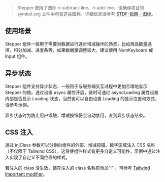 > Stepper 使用了图标 ri-subtract-line、ri-add-line，请确保项目的 symbol.svg 文件中包含这些图标。详细信息请参考 [STDF-指南 - 图标](https://stdf.design/#/guide/icon)。

## 使用场景

Stepper 组件一般用于需要对数据进行逐步增减操作的场景，比如商品数量选择、积分加减、进度条等，如果数据量调整较大，建议使用 NumKeyboard 或 Input 组件。

## 异步状态

Stepper 组件支持异步状态，一般用于与服务端交互过程中更加合理地显示 Stepper 的值。通过设置 async 属性开启，此时可通过 asyncLoading 属性设置内部是否显示 Loading 状态，当然也可以自由设置 Loading 的显示位置和方式，请参考示例。

异步状态时为防止用户误触，增减按钮将会自动禁用，直到异步状态结束。

## CSS 注入

通过 injClass 参数可以分别向组件的外部、增减按钮、数字区域注入 CSS 名称（不仅限于 Tailwind CSS），这将使组件样式有更多自定义可能性，示例中通过注入实现了自定义不同位置的样式。

若注入的 class 没生效，请在注入的 class 名称前添加“!” ，可参考 [Tailwind Important modifier](https://tailwindcss.com/docs/configuration#important-modifier)。
